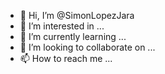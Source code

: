 - 👋 Hi, I’m @SimonLopezJara
- 👀 I’m interested in ...
- 🌱 I’m currently learning ...
- 💞️ I’m looking to collaborate on ...
- 📫 How to reach me ...

<!---
SimonLopezJara/SimonLopezJara is a ✨ special ✨ repository because its `README.md` (this file) appears on your GitHub profile.
You can click the Preview link to take a look at your changes.
--->
